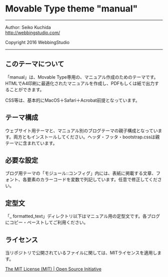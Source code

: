 Movable Type theme "manual"
====================================

- - - - - - - - - - - - - - - - - - -

Author: Seiko Kuchida  
http://webbingstudio.com/

Copyright 2016 WebbingStudio

- - - - - - - - - - - - - - - - - - -

## このテーマについて

「manual」は、Movable Type専用の、マニュアル作成のためのテーマです。HTMLでA4印刷に最適化されたマニュアルを作成し、PDFもしくは紙で出力することができます。

CSS等は、基本的にMacOS＋Safari＋Acrobat前提となっています。


## テーマ構成

ウェブサイト用テーマと、マニュアル別のブログテーマの親子構成となっています。両方ともインストールしてください。ヘッダ・フッタ・bootstrap.cssは親テーマに含まれています。


## 必要な設定

ブログ用テーマの「モジュール::コンフィグ」内には、表紙に掲載する文章、フォント、各要素のカラーコードを変数で列記しています。任意で修正してください。

## 定型文

「_ formatted_text」ディレクトリ以下はマニュアル用の定型文です。各ブログにコピー・ペーストしてご利用ください。


## ライセンス

当リポジトリで公開されているファイルに関しては、MITライセンスを適用します。

[The MIT License (MIT) | Open Source Initiative](https://opensource.org/licenses/MIT)
